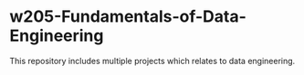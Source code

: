 # w205-Fundamentals-of-Data-Engineering
This repository includes multiple projects which relates to data engineering. 
